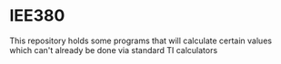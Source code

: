 # IEE380
This repository holds some programs that will calculate certain values which can't already be done via standard TI calculators
